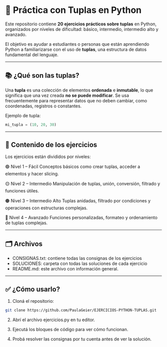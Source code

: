 # 🐍 Práctica con Tuplas en Python

Este repositorio contiene **20 ejercicios prácticos sobre tuplas** en Python, organizados por niveles de dificultad: básico, intermedio, intermedio alto y avanzado.

El objetivo es ayudar a estudiantes o personas que están aprendiendo Python a familiarizarse con el uso de **tuplas**, una estructura de datos fundamental del lenguaje.

---

## 📚 ¿Qué son las tuplas?

Una **tupla** es una colección de elementos **ordenada** e **inmutable**, lo que significa que una vez creada **no se puede modificar**. Se usa frecuentemente para representar datos que no deben cambiar, como coordenadas, registros o constantes.

Ejemplo de tupla:
```python
mi_tupla = (10, 20, 30)
```
---

## 🧩 Contenido de los ejercicios
Los ejercicios están divididos por niveles:

🟢 Nivel 1 – Fácil
Conceptos básicos como crear tuplas, acceder a elementos y hacer slicing.

🟡 Nivel 2 – Intermedio
Manipulación de tuplas, unión, conversión, filtrado y funciones útiles.

🟠 Nivel 3 – Intermedio Alto
Tuplas anidadas, filtrado por condiciones y operaciones con estructuras complejas.

🔴 Nivel 4 – Avanzado
Funciones personalizadas, formateo y ordenamiento de tuplas complejas.

---

## 🗂 Archivos

- CONSIGNAS.txt: contiene todas las consignas de los ejercicios
- SOLUCIONES: carpeta con todas las soluciones de cada ejercicio
- README.md: este archivo con información general.

---

## ✅ ¿Cómo usarlo?
1. Cloná el repositorio:

```bash
git clone https://github.com/PaulaGeier/EJERCICIOS-PYTHON-TUPLAS.git
```

2. Abrí el archivo ejercicios.py en tu editor.

3. Ejecutá los bloques de código para ver cómo funcionan.

4. Probá resolver las consignas por tu cuenta antes de ver la solución.
